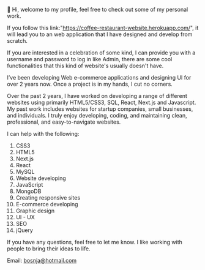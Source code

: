 👋 Hi, welcome to my profile, feel free to check out some of my personal work.

If you follow this link:"https://coffee-restaurant-website.herokuapp.com/", it will lead you to an web application that I have designed and develop from scratch.

If you are interested in a celebration of some kind, I can provide you with a username and password to log in like Admin,
there are some cool functionalities that this kind of website's usually doesn't have. 

I’ve been developing Web e-commerce applications and designing UI for over 2 years now. Once a project is in my hands, I cut no corners. 

Over the past 2 years, I have worked on developing a range of different websites using primarily HTML5/CSS3, SQL, React, Next.js and Javascript. 
My past work includes websites for startup companies, small businesses, and individuals. I truly enjoy developing, coding, and maintaining clean, professional,
and easy-to-navigate websites.

I can help with the following:
1) CSS3
2) HTML5
3) Next.js
4) React
5) MySQL
6) Website developing
7) JavaScript
8) MongoDB
9) Creating responsive sites
10) E-commerce developing
11) Graphic design
12) UI - UX
13) SEO
14) jQuery


If you have any questions, feel free to let me know. 
I like working with people to bring their ideas to life.

Email: bosnja@hotmail.com

